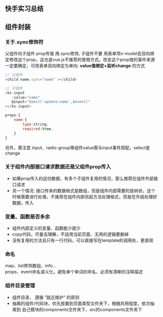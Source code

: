 ## 快手实习总结
## 组件封装
### 关于.sync修饰符 
父组件向子组件 prop传值 用.sync修饰, 子组件不要 用表单项v-model去双向绑定修改这个prop，这也是vue.js不推荐的使用方式。改变这个prop值的事件来源一定要确定，可改表单双向绑定为单向: **value值绑定+监听change** 的方式
````js
// 父组件
<child name.sync="name" ></child>

// 子组件
<ks-input 
   :value="name"
   @input="$emit('update:name',$event)"
></ks-input>

props:{
    name:{
        type:string,
        required:true,
    }
}
````
另外，需注意 input、radio-group等组件value需与input事件搭配，select是change
### 关于组件内部接口请求数据还是父组件prop传入
* 如果prop传入的这份数据，有多个子组件复用的情况，那么推荐在组件外部接口请求
* 另一个情况: 接口传来的数据格式是数组，但是组件内部需要的是树状，这个时候需要进行处理，不推荐在组件内部另起方法处理格式，而是在外层处理好数据，传入
### 变量、函数是否多余
* 组件内部定义的变量、函数能少就少  
* copy代码，尽量去理解，不适用当前页面、无用的逻辑要删掉
* 没有复用的方法且只有一行代码，可以直接写在template的调用处，更直观
### 命名
map、list修饰数组、info...  
props、event命名语义化，避免单个单词的命名，必须有清晰的注释描述  
### 组件目录管理
* 组件目录， 遵循 ”就近维护“ 的原则
* 抽离的组件/代码块，优先放置到页面类型文件夹下，根据共用程度，依次抽离到 自己模块的components文件夹下、src的components文件夹下


